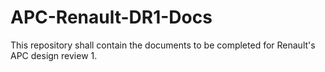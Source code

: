 # APC-Renault-DR1-Docs
This repository shall contain the documents to be completed for Renault's APC design review 1.
